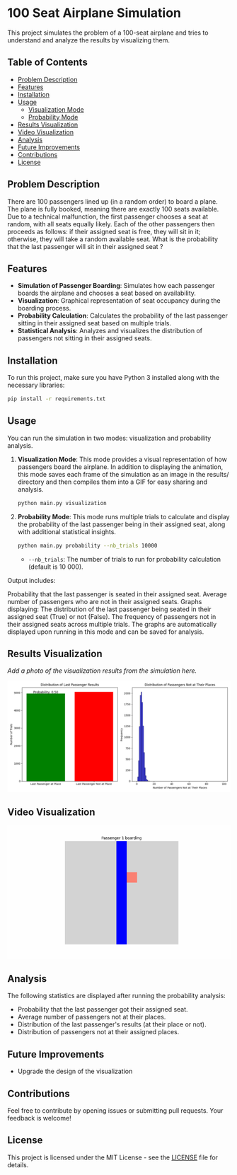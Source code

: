 # 100 Seat Airplane Simulation

This project simulates the problem of a 100-seat airplane and tries to understand and analyze the results by visualizing them.

## Table of Contents
- [Problem Description](#problem-description)
- [Features](#features)
- [Installation](#installation)
- [Usage](#usage)
  - [Visualization Mode](#visualization-mode)
  - [Probability Mode](#probability-mode)
- [Results Visualization](#results-visualization)
- [Video Visualization](#video-visualization)
- [Analysis](#analysis)
- [Future Improvements](#future-improvements)
- [Contributions](#contributions)
- [License](#license)

## Problem Description

There are 100 passengers lined up (in a random order) to board a plane. The plane is fully booked, meaning there are exactly 100 seats available. Due to a technical malfunction, the first passenger chooses a seat at random, with all seats equally likely. Each of the other passengers then proceeds as follows: if their assigned seat is free, they will sit in it; otherwise, they will take a random available seat. What is the probability that the last passenger will sit in their assigned seat ?


## Features

- **Simulation of Passenger Boarding**: Simulates how each passenger boards the airplane and chooses a seat based on availability.
- **Visualization**: Graphical representation of seat occupancy during the boarding process.
- **Probability Calculation**: Calculates the probability of the last passenger sitting in their assigned seat based on multiple trials.
- **Statistical Analysis**: Analyzes and visualizes the distribution of passengers not sitting in their assigned seats.

## Installation

To run this project, make sure you have Python 3 installed along with the necessary libraries:

```bash
pip install -r requirements.txt
```

## Usage

You can run the simulation in two modes: visualization and probability analysis.

1. **Visualization Mode**: This mode provides a visual representation of how passengers board the airplane. In addition to displaying the animation, this mode saves each frame of the simulation as an image in the results/ directory and then compiles them into a GIF for easy sharing and analysis.

   ```bash
   python main.py visualization
   ```

2. **Probability Mode**: This mode runs multiple trials to calculate and display the probability of the last passenger being in their assigned seat, along with additional statistical insights.

   ```bash
   python main.py probability --nb_trials 10000
   ```

   - `--nb_trials`: The number of trials to run for probability calculation (default is 10 000).

Output includes:

Probability that the last passenger is seated in their assigned seat.
Average number of passengers who are not in their assigned seats.
Graphs displaying:
The distribution of the last passenger being seated in their assigned seat (True) or not (False).
The frequency of passengers not in their assigned seats across multiple trials.
The graphs are automatically displayed upon running in this mode and can be saved for analysis.

## Results Visualization

*Add a photo of the visualization results from the simulation here.*

![Simulation Results](images/Stats.png)

## Video Visualization

![Airplane Simulation](images/airplane_simulation.gif)

## Analysis

The following statistics are displayed after running the probability analysis:
- Probability that the last passenger got their assigned seat.
- Average number of passengers not at their places.
- Distribution of the last passenger's results (at their place or not).
- Distribution of passengers not at their assigned places.

## Future Improvements
- Upgrade the design of the visualization

## Contributions

Feel free to contribute by opening issues or submitting pull requests. Your feedback is welcome!

## License

This project is licensed under the MIT License - see the [LICENSE](LICENSE) file for details.
